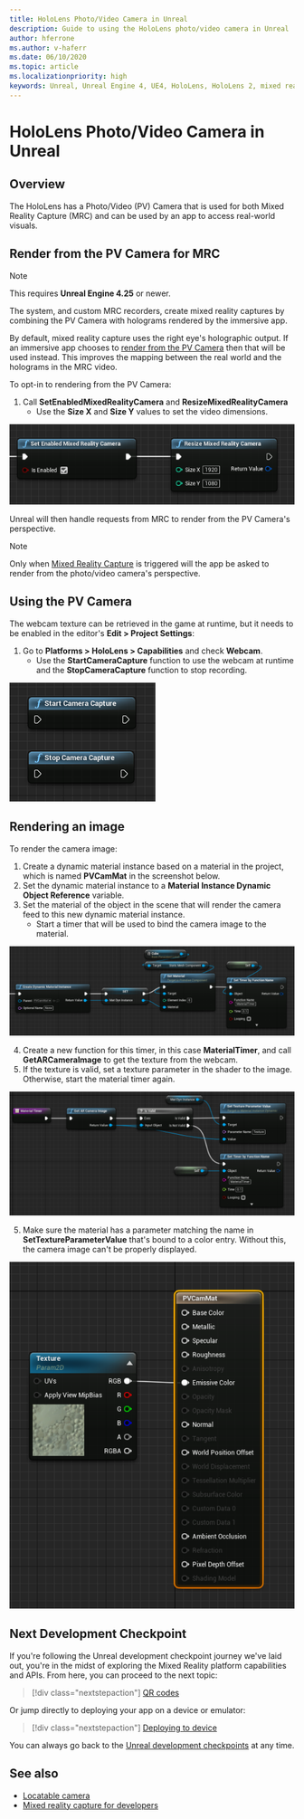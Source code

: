 ```yaml
---
title: HoloLens Photo/Video Camera in Unreal
description: Guide to using the HoloLens photo/video camera in Unreal
author: hferrone
ms.author: v-haferr
ms.date: 06/10/2020
ms.topic: article
ms.localizationpriority: high
keywords: Unreal, Unreal Engine 4, UE4, HoloLens, HoloLens 2, mixed reality, development, features, documentation, guides, holograms, camera, PV camera, MRC
---
```

# HoloLens Photo/Video Camera in Unreal

## Overview

The HoloLens has a Photo/Video (PV) Camera that is used for both Mixed Reality Capture (MRC) and can be used by an app to access real-world visuals.

## Render from the PV Camera for MRC

> [!NOTE]
> This requires **Unreal Engine 4.25** or newer.

The system, and custom MRC recorders, create mixed reality captures by combining the PV Camera with holograms rendered by the immersive app.

By default, mixed reality capture uses the right eye's holographic output. If an immersive app chooses to [render from the PV Camera](mixed-reality-capture-for-developers.md#render-from-the-pv-camera-opt-in) then that will be used instead. This improves the mapping between the real world and the holograms in the MRC video.

To opt-in to rendering from the PV Camera:

1. Call **SetEnabledMixedRealityCamera** and **ResizeMixedRealityCamera**
    * Use the **Size X** and **Size Y** values to set the video dimensions.

![Camera 3rd](images/unreal-camera-3rd.PNG)

Unreal will then handle requests from MRC to render from the PV Camera's perspective.

> [!NOTE]
> Only when [Mixed Reality Capture](mixed-reality-capture.md) is triggered will the app be asked to render from the photo/video camera's perspective.

## Using the PV Camera

The webcam texture can be retrieved in the game at runtime, but it needs to be enabled in the editor's **Edit > Project Settings**:
1. Go to **Platforms > HoloLens > Capabilities** and check **Webcam**.
    * Use the **StartCameraCapture** function to use the webcam at runtime and the **StopCameraCapture** function to stop recording.

![Camera Start Stop](images/unreal-camera-startstop.PNG)

## Rendering an image
To render the camera image:
1. Create a dynamic material instance based on a material in the project, which is named **PVCamMat** in the screenshot below.  
2. Set the dynamic material instance to a **Material Instance Dynamic Object Reference** variable.  
3. Set the material of the object in the scene that will render the camera feed to this new dynamic material instance.
    * Start a timer that will be used to bind the camera image to the material. 

![Camera Render](images/unreal-camera-render.PNG)

4. Create a new function for this timer, in this case **MaterialTimer**, and call **GetARCameraImage** to get the texture from the webcam.  
5. If the texture is valid, set a texture parameter in the shader to the image.  Otherwise, start the material timer again. 

![Camera Texture](images/unreal-camera-texture.PNG)

5. Make sure the material has a parameter matching the name in **SetTextureParameterValue** that's bound to a color entry. Without this, the camera image can't be properly displayed.

![Camera Texture](images/unreal-camera-material.PNG)

## Next Development Checkpoint

If you're following the Unreal development checkpoint journey we've laid out, you're in the midst of exploring the Mixed Reality platform capabilities and APIs. From here, you can proceed to the next topic: 

> [!div class="nextstepaction"]
> [QR codes](unreal-qr-codes.md)

Or jump directly to deploying your app on a device or emulator:

> [!div class="nextstepaction"]
> [Deploying to device](unreal-deploying.md)

You can always go back to the [Unreal development checkpoints](unreal-development-overview.md#3-platform-capabilities-and-apis) at any time.

## See also
* [Locatable camera](locatable-camera.md)
* [Mixed reality capture for developers](mixed-reality-capture-for-developers.md)
